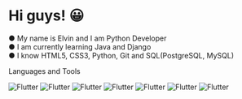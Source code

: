 # Hi guys! 😀

● My name is Elvin and I am Python Developer
<br />
● I am currently learning Java and Django
<br />
● I know HTML5, CSS3, Python, Git and SQL(PostgreSQL, MySQL)

Languages and Tools

![Flutter](https://img.shields.io/badge/HTML5-black?style=for-the-badge&logo=html5)
![Flutter](https://img.shields.io/badge/CSS3-black?style=for-the-badge&logo=css3)
![Flutter](https://img.shields.io/badge/Java-black?style=for-the-badge&logo=java)
![Flutter](https://img.shields.io/badge/Python-black?style=for-the-badge&logo=python)
![Flutter](https://img.shields.io/badge/PostgreSQL-black?style=for-the-badge&logo=postgresql)
![Flutter](https://img.shields.io/badge/MySQL-black?style=for-the-badge&logo=mysql)
![Flutter](https://img.shields.io/badge/Django-black?style=for-the-badge&logo=django)
